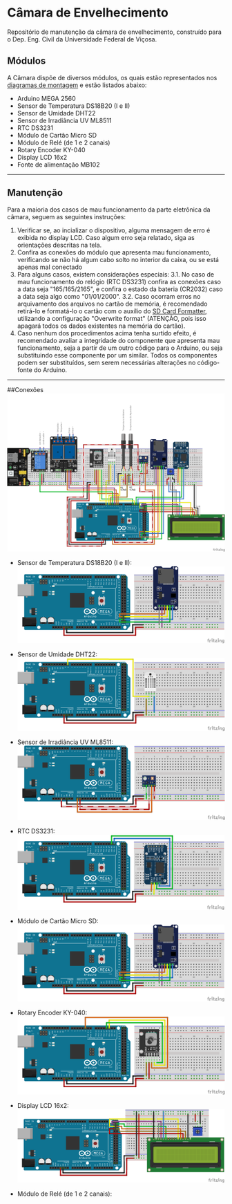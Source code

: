 # Câmara de Envelhecimento
Repositório de manutenção da câmara de envelhecimento, construído para o Dep. Eng. Civil da Universidade Federal de Viçosa.

## Módulos
A Câmara dispõe de diversos módulos, os quais estão representados nos <a href=“https://github.com/AlmirFonseca/CamaraDeEnvelhecimento/tree/main/Diagramas%20de%20montagem“>diagramas de montagem</a> e estão listados abaixo:
                
+ Arduino MEGA 2560
+ Sensor de Temperatura  DS18B20 (I e II)
+ Sensor de Umidade DHT22
+ Sensor de Irradiância UV ML8511
+ RTC DS3231
+ Módulo de Cartão Micro SD
+ Módulo de Relé (de 1 e 2 canais)
+ Rotary Encoder KY-040
+ Display LCD 16x2
+ Fonte de alimentação MB102
                
----

## Manutenção
Para a maioria dos casos de mau funcionamento da parte eletrônica da câmara, seguem as seguintes instruções:

                
1. Verificar se, ao incializar o dispositivo, alguma mensagem de erro é exibida no display LCD. Caso algum erro seja relatado, siga as orientações descritas na tela.
2. Confira as conexões do módulo que apresenta mau funcionamento, verificando se não há algum cabo solto no interior da caixa, ou se está apenas mal conectado
3. Para alguns casos, existem considerações especiais:
	3.1. No caso de mau funcionamento do relógio (RTC DS3231) confira as conexões caso a data seja "165/165/2165", e confira o estado da bateria (CR2032) caso a data seja algo como "01/01/2000".
	3.2. Caso ocorram erros no arquivamento dos arquivos no cartão de memória, é recomendado retirá-lo e formatá-lo o cartão com o auxílio do <a href=“https://www.sdcard.org/downloads/formatter/“>SD Card Formatter</a>, utilizando a configuração "Overwrite format" (ATENÇÃO, pois isso apagará todos os dados existentes na memória do cartão).
4. Caso nenhum dos procedimentos acima tenha surtido efeito, é recomendado avaliar a integridade do componente que apresenta mau funcionamento, seja a partir de um outro código para o Arduino, ou seja substituindo esse componente por um similar. Todos os componentes podem ser substituídos, sem serem necessárias alterações no código-fonte do Arduino.
                
----

##Conexões
[![](https://github.com/AlmirFonseca/CamaraDeEnvelhecimento/blob/main/Diagramas%20de%20montagem/Diagrama%20de%20Montagem.png?raw=true)](https://github.com/AlmirFonseca/CamaraDeEnvelhecimento/blob/main/Diagramas%20de%20montagem/Diagrama%20de%20Montagem.png?raw=true)

+ Sensor de Temperatura  DS18B20 (I e II):
[![](https://github.com/AlmirFonseca/CamaraDeEnvelhecimento/blob/main/Diagramas%20de%20montagem/Adaptador%20Cart%C3%A3o%20SD/Cart%C3%A3o%20SD.png?raw=true)](https://github.com/AlmirFonseca/CamaraDeEnvelhecimento/blob/main/Diagramas%20de%20montagem/Adaptador%20Cart%C3%A3o%20SD/Cart%C3%A3o%20SD.png?raw=true)

+ Sensor de Umidade DHT22:
[![](https://github.com/AlmirFonseca/CamaraDeEnvelhecimento/blob/main/Diagramas%20de%20montagem/DHT22/DHT22.png?raw=true)](https://github.com/AlmirFonseca/CamaraDeEnvelhecimento/blob/main/Diagramas%20de%20montagem/DHT22/DHT22.png?raw=true)

+ Sensor de Irradiância UV ML8511:
[![](https://github.com/AlmirFonseca/CamaraDeEnvelhecimento/blob/main/Diagramas%20de%20montagem/Sensor%20UV%20-%20ML8511/Sensor%20UV%20-%20ML8511.png?raw=true)](https://github.com/AlmirFonseca/CamaraDeEnvelhecimento/blob/main/Diagramas%20de%20montagem/Sensor%20UV%20-%20ML8511/Sensor%20UV%20-%20ML8511.png?raw=true)

+ RTC DS3231:
[![](https://github.com/AlmirFonseca/CamaraDeEnvelhecimento/blob/main/Diagramas%20de%20montagem/RTC%20DS3231/RTC%20DS3231.png?raw=true)](https://github.com/AlmirFonseca/CamaraDeEnvelhecimento/blob/main/Diagramas%20de%20montagem/RTC%20DS3231/RTC%20DS3231.png?raw=true)

+ Módulo de Cartão Micro SD:
[![](https://github.com/AlmirFonseca/CamaraDeEnvelhecimento/blob/main/Diagramas%20de%20montagem/Adaptador%20Cart%C3%A3o%20SD/Cart%C3%A3o%20SD.png?raw=true)](https://github.com/AlmirFonseca/CamaraDeEnvelhecimento/blob/main/Diagramas%20de%20montagem/Adaptador%20Cart%C3%A3o%20SD/Cart%C3%A3o%20SD.png?raw=true)

+ Rotary Encoder KY-040:
[![](https://github.com/AlmirFonseca/CamaraDeEnvelhecimento/blob/main/Diagramas%20de%20montagem/Encoder%20KY-040/Endoder%20KY-040.png?raw=true)](https://github.com/AlmirFonseca/CamaraDeEnvelhecimento/blob/main/Diagramas%20de%20montagem/Encoder%20KY-040/Endoder%20KY-040.png?raw=true)

+ Display LCD 16x2:
[![](https://github.com/AlmirFonseca/CamaraDeEnvelhecimento/blob/main/Diagramas%20de%20montagem/DIsplay%20LCD/Display%20LCD.png?raw=true)](https://github.com/AlmirFonseca/CamaraDeEnvelhecimento/blob/main/Diagramas%20de%20montagem/DIsplay%20LCD/Display%20LCD.png?raw=true)

+ Módulo de Relé (de 1 e 2 canais):

